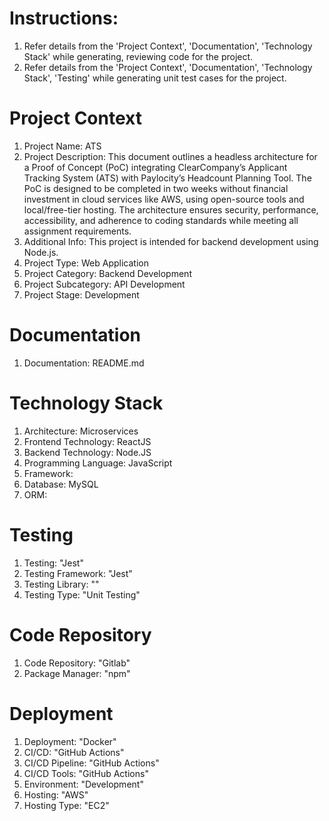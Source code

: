 # Instructions:
1. Refer details from the 'Project Context', 'Documentation', 'Technology Stack' while generating, reviewing code for the project.
2. Refer details from the 'Project Context', 'Documentation', 'Technology Stack', 'Testing' while generating unit test cases for the project.

# Project Context
1. Project Name: ATS
2. Project Description: This document outlines a headless architecture for a Proof of Concept (PoC) integrating 
ClearCompany’s Applicant Tracking System (ATS) with Paylocity’s Headcount Planning 
Tool. The PoC is designed to be completed in two weeks without financial investment in 
cloud services like AWS, using open-source tools and local/free-tier hosting. The 
architecture ensures security, performance, accessibility, and adherence to coding 
standards while meeting all assignment requirements.
3. Additional Info: This project is intended for backend development using Node.js.
4. Project Type: Web Application
5. Project Category: Backend Development
6. Project Subcategory: API Development
7. Project Stage: Development

# Documentation
1. Documentation: README.md

# Technology Stack
1. Architecture: Microservices
2. Frontend Technology: ReactJS
3. Backend Technology: Node.JS
4. Programming Language: JavaScript
5. Framework: 
6. Database: MySQL
7. ORM:

# Testing
1. Testing: "Jest"
2. Testing Framework: "Jest"
3. Testing Library: ""
4. Testing Type: "Unit Testing"

# Code Repository
1. Code Repository: "Gitlab"
2. Package Manager: "npm"

# Deployment
1. Deployment: "Docker"
2. CI/CD: "GitHub Actions"
3. CI/CD Pipeline: "GitHub Actions"
4. CI/CD Tools: "GitHub Actions"
5. Environment: "Development"
6. Hosting: "AWS"
7. Hosting Type: "EC2"